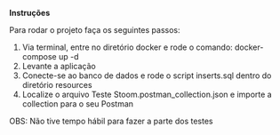 **Instruções**

Para rodar o projeto faça os seguintes passos:

1. Via terminal, entre no diretório docker e rode o comando: docker-compose up -d
2. Levante a aplicação 
3. Conecte-se ao banco de dados e rode o script inserts.sql dentro do diretório resources
4. Localize o arquivo Teste Stoom.postman_collection.json e importe a collection para o seu Postman

OBS: Não tive tempo hábil para fazer a parte dos testes

